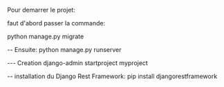 Pour demarrer le projet:

faut d'abord passer la commande:

python manage.py migrate


-- Ensuite: 
python manage.py runserver


--- Creation
django-admin startproject myproject

-- installation du Django Rest Framework:
pip install djangorestframework

